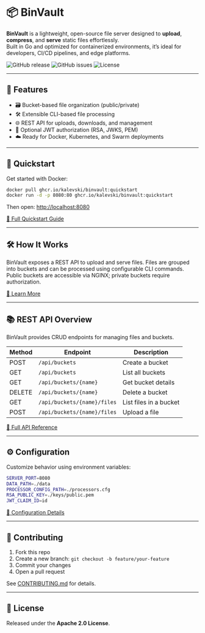 # 📦 BinVault

**BinVault** is a lightweight, open-source file server designed to **upload**, **compress**, and **serve** static files effortlessly.  
Built in Go and optimized for containerized environments, it’s ideal for developers, CI/CD pipelines, and edge platforms.

![GitHub release](https://img.shields.io/github/v/release/kalevski/binvault?style=for-the-badge)
![GitHub issues](https://img.shields.io/github/issues/kalevski/binvault?style=for-the-badge)
![License](https://img.shields.io/github/license/kalevski/binvault?style=for-the-badge)

---

## 🚀 Features

- 🗃️ Bucket-based file organization (public/private)
- 🛠️ Extensible CLI-based file processing
- 🌐 REST API for uploads, downloads, and management
- 🔐 Optional JWT authorization (RSA, JWKS, PEM)
- ☁️ Ready for Docker, Kubernetes, and Swarm deployments

---

## 🧪 Quickstart

Get started with Docker:

```bash
docker pull ghcr.io/kalevski/binvault:quickstart
docker run -d -p 8080:80 ghcr.io/kalevski/binvault:quickstart
```

Then open: [http://localhost:8080](http://localhost:8080)

[📖 Full Quickstart Guide](https://binvault.io/docs.html#/quickstart)

---

## 🛠 How It Works

BinVault exposes a REST API to upload and serve files. Files are grouped into buckets and can be processed using configurable CLI commands. Public buckets are accessible via NGINX; private buckets require authorization.

[📖 Learn More](https://binvault.io/docs.html#/how-works)

---

## 📚 REST API Overview

BinVault provides CRUD endpoints for managing files and buckets.

| Method | Endpoint                         | Description            |
|--------|----------------------------------|------------------------|
| POST   | `/api/buckets`                  | Create a bucket        |
| GET    | `/api/buckets`                  | List all buckets       |
| GET    | `/api/buckets/{name}`           | Get bucket details     |
| DELETE | `/api/buckets/{name}`           | Delete a bucket        |
| GET    | `/api/buckets/{name}/files`     | List files in a bucket |
| POST   | `/api/buckets/{name}/files`     | Upload a file          |

[📖 Full API Reference](https://binvault.io/docs.html#/api)

---

## ⚙️ Configuration

Customize behavior using environment variables:

```bash
SERVER_PORT=8080
DATA_PATH=./data
PROCESSOR_CONFIG_PATH=./processors.cfg
RSA_PUBLIC_KEY=./keys/public.pem
JWT_CLAIM_ID=id
```

[🔧 Configuration Details](https://binvault.io/docs.html#/how-works?id=%f0%9f%94%90-authorization)

---

## 🤝 Contributing

1. Fork this repo
2. Create a new branch: `git checkout -b feature/your-feature`
3. Commit your changes
4. Open a pull request

See [CONTRIBUTING.md](./CONTRIBUTING.md) for details.

---

## 📜 License

Released under the **Apache 2.0 License**.